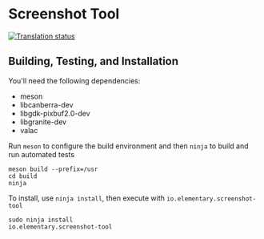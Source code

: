 # Screenshot Tool
[![Translation status](https://l10n.elementary.io/widgets/screenshot-tool/-/svg-badge.svg)](https://l10n.elementary.io/projects/screenshot-tool/?utm_source=widget)

## Building, Testing, and Installation

You'll need the following dependencies:
* meson
* libcanberra-dev
* libgdk-pixbuf2.0-dev
* libgranite-dev
* valac
    
Run `meson` to configure the build environment and then `ninja` to build and run automated tests

    meson build --prefix=/usr
    cd build
    ninja
    
To install, use `ninja install`, then execute with `io.elementary.screenshot-tool`

    sudo ninja install
    io.elementary.screenshot-tool
